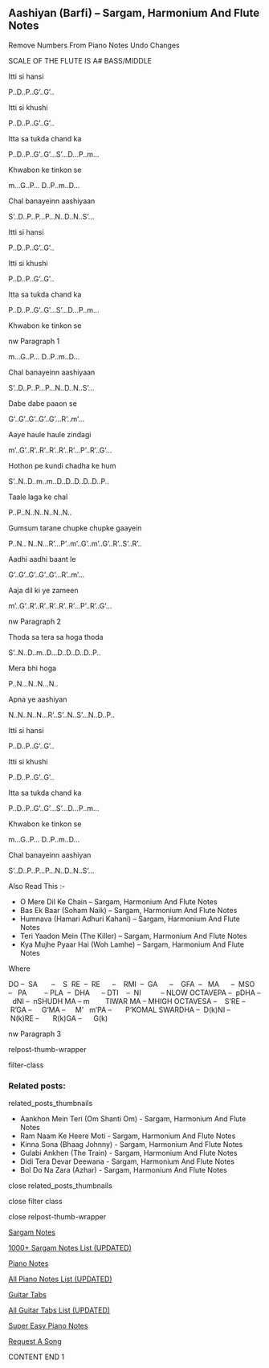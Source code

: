 
## Aashiyan (Barfi) – Sargam, Harmonium And Flute Notes

Remove Numbers From Piano Notes
Undo Changes

SCALE OF THE FLUTE IS A# BASS/MIDDLE

Itti si hansi

P..D..P..G’..G’..

Itti si khushi

P..D..P..G’..G’..

Itta sa tukda chand ka

P..D..P..G’..G’…S’…D…P..m…

Khwabon ke tinkon se

m…G..P… D..P..m..D…

Chal banayeinn aashiyaan

S’..D..P..P…P…N..D..N..S’…

Itti si hansi

P..D..P..G’..G’..

Itti si khushi

P..D..P..G’..G’..

Itta sa tukda chand ka

P..D..P..G’..G’…S’…D…P..m…

Khwabon ke tinkon se

nw Paragraph 1

m…G..P… D..P..m..D…

Chal banayeinn aashiyaan

S’..D..P..P…P…N..D..N..S’…

Dabe dabe paaon se

G’..G’..G’..G’..G’…R’..m’…

Aaye haule haule zindagi

m’..G’..R’..R’..R’..R’..R’…P’..R’..G’…

Hothon pe kundi chadha ke hum

S’..N..D..m..m..D..D..D..D..D..P..

Taale laga ke chal

P..P..N..N..N..N..N..

Gumsum tarane chupke chupke gaayein

P..N.. N..N…R’…P’..m’..G’..m’..G’..R’..S’..R’..

Aadhi aadhi baant le

G’..G’..G’..G’..G’…R’..m’…

Aaja dil ki ye zameen

m’..G’..R’..R’..R’..R’..R’…P’..R’..G’…

nw Paragraph 2

Thoda sa tera sa hoga thoda

S’..N..D..m..D…D..D..D..D..P..

Mera bhi hoga

P..N…N..N…N..

Apna ye aashiyan

N..N..N..N…R’..S’..N..S’…N..D..P..

Itti si hansi

P..D..P..G’..G’..

Itti si khushi

P..D..P..G’..G’..

Itta sa tukda chand ka

P..D..P..G’..G’…S’…D…P..m…

Khwabon ke tinkon se

m…G..P… D..P..m..D…

Chal banayeinn aashiyan

S’..D..P..P…P…N..D..N..S’…

Also Read This :-

* O Mere Dil Ke Chain – Sargam, Harmonium And Flute Notes
* Bas Ek Baar (Soham Naik) – Sargam, Harmonium And Flute Notes
* Humnava (Hamari Adhuri Kahani) – Sargam, Harmonium And Flute Notes
* Teri Yaadon Mein (The Killer) – Sargam, Harmonium And Flute Notes
* Kya Mujhe Pyaar Hai (Woh Lamhe) – Sargam, Harmonium And Flute Notes

Where

DO –  SA       –    S  RE  –  RE      –    RMI  –  GA      –    GFA  –   MA      –  MSO  –   PA         – PLA  –  DHA      – DTI    –  NI          – NLOW OCTAVEPA –  pDHA –  dNI –  nSHUDH MA – m        TIWAR MA – MHIGH OCTAVESA –    S’RE –     R’GA –     G’MA –     M’   m’PA –       P’KOMAL SWARDHA –  D(k)NI –       N(k)RE –       R(k)GA –      G(k)

nw Paragraph 3

relpost-thumb-wrapper

filter-class

### Related posts:

related_posts_thumbnails

* Aankhon Mein Teri (Om Shanti Om) - Sargam, Harmonium And Flute Notes
* Ram Naam Ke Heere Moti - Sargam, Harmonium And Flute Notes
* Kinna Sona (Bhaag Johnny) - Sargam, Harmonium And Flute Notes
* Gulabi Ankhen (The Train) - Sargam, Harmonium And Flute Notes
* Didi Tera Devar Deewana - Sargam, Harmonium And Flute Notes
* Bol Do Na Zara (Azhar) - Sargam, Harmonium And Flute Notes

close related_posts_thumbnails

close filter class

close relpost-thumb-wrapper

[Sargam Notes](https://www.notationsworld.com/sargam-notes.html)

[1000+ Sargam Notes List (UPDATED)](https://www.notationsworld.com/all-songs-list-sargam-notes.html)

[Piano Notes](https://www.notationsworld.com/piano-notes.html)

[All Piano Notes List (UPDATED)](https://www.notationsworld.com/all-songs-list-piano-notes.html)

[Guitar Tabs](https://www.notationsworld.com/guitar-tabs.html)

[All Guitar Tabs List (UPDATED)](https://www.notationsworld.com/all-songs-list-guitar-tabs.html)

[Super Easy Piano Notes](https://studywall.in/)

[Request A Song](https://www.notationsworld.com/request-a-song.html)

CONTENT END 1

